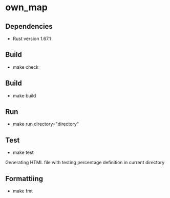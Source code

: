 # own_map

## Dependencies
- Rust version 1.67.1

## Build
- make check

## Build
- make build

## Run
- make run directory="directory"

## Test
- make test

Generating HTML file with testing percentage definition in current directory

## Formattiing
- make fmt